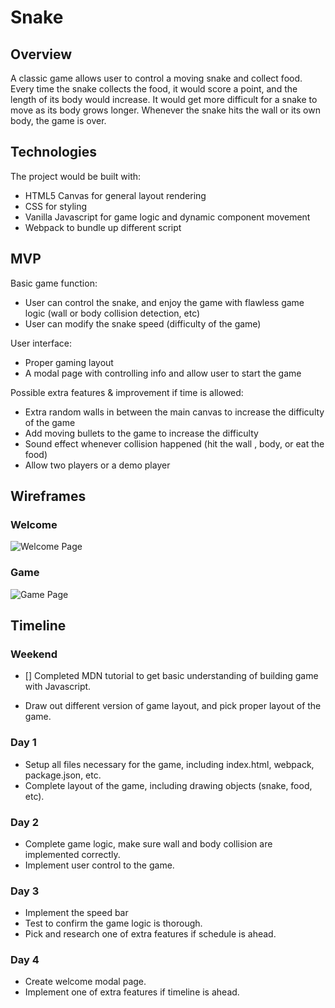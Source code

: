 # Snake
## Overview
A classic game allows user to control a moving snake and collect food. Every time the snake collects the food, it would score a point, and the length of its body would increase. It would get more difficult for a snake to move as its body grows longer. Whenever the snake hits the wall or its own body, the game is over.

## Technologies
The project would be built with:
* HTML5  Canvas for general layout rendering
* CSS for styling
* Vanilla Javascript for game logic and dynamic component movement
* Webpack to bundle up different script

## MVP
Basic game function:
* User can control the snake, and enjoy the game with flawless game logic (wall or body collision detection, etc)
* User can modify the snake speed (difficulty of the game)

User interface:
* Proper gaming layout
* A modal page with controlling info and allow user to start the game

Possible extra features & improvement if time is allowed:
* Extra random walls in between the main canvas to increase the difficulty of the game
* Add moving bullets to the game to increase the difficulty
* Sound effect whenever collision happened (hit the wall , body, or eat the food)
* Allow two players or a demo player

## Wireframes
### Welcome
![Welcome Page](https://github.com/juzen2003/Snake/blob/master/proposal_wireframes/snake.png)

### Game
![Game Page](https://github.com/juzen2003/Snake/blob/master/proposal_wireframes/snake_game.png)


## Timeline
### Weekend
- [] Completed MDN tutorial to get basic understanding of building game with Javascript.
* Draw out different version of game layout, and pick proper layout of the game.

### Day 1
  * Setup all files necessary for the game, including index.html, webpack, package.json, etc.
  * Complete layout of the game, including drawing objects (snake, food, etc).

### Day 2
  * Complete game logic, make sure wall and body collision are implemented correctly.
  * Implement user control to the game.

### Day 3
  * Implement the speed bar
  * Test to confirm the game logic is thorough.
  * Pick and research one of extra features if schedule is ahead.

### Day 4
  * Create welcome modal page.
  * Implement one of extra features if timeline is ahead.
